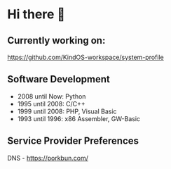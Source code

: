 # Hi there 👋

## Currently working on:
https://github.com/KindOS-workspace/system-profile

## Software Development
- 2008 until Now: Python
- 1995 until 2008: C/C++
- 1999 until 2008: PHP, Visual Basic
- 1993 until 1996: x86 Assembler, GW-Basic
 
## Service Provider Preferences
DNS - https://porkbun.com/

